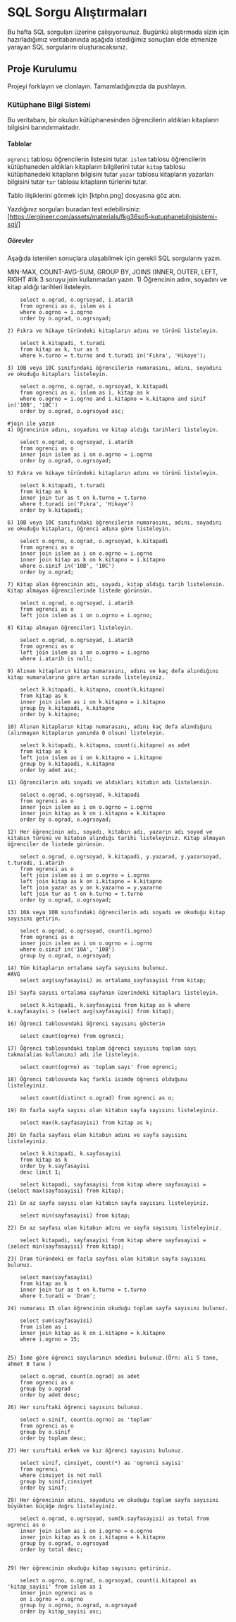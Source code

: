# SQL Sorgu Alıştırmaları

Bu hafta SQL sorguları üzerine çalışıyorsunuz. Bugünkü alıştırmada sizin için hazırladığımız veritabanında aşağıda istediğimiz sonuçları elde etmenize yarayan SQL sorgularını oluşturacaksınız.

## Proje Kurulumu
Projeyi forklayın ve clonlayın. Tamamladığınızda da pushlayın.

### Kütüphane Bilgi Sistemi

Bu veritabanı, bir okulun kütüphanesinden öğrencilerin aldıkları kitapların bilgisini barındırmaktadır.

#### Tablolar 
`ogrenci` tablosu öğrencilerin listesini tutar.
`islem` tablosu öğrencilerin kütüphaneden aldıkları kitapların bilgilerini tutar
`kitap` tablosu kütüphanedeki kitapların bilgisini tutar
`yazar` tablosu kitapların yazarları bilgisini tutar
`tur` tablosu kitapların türlerini tutar.

Tablo ilişiklerini görmek için [ktphn.png] dosyasına göz atın.

Yazdığınız sorguları buradan test edebilirsiniz: [https://ergineer.com/assets/materials/fkg36so5-kutuphanebilgisistemi-sql/]


##### Görevler
Aşağıda istenilen sonuçlara ulaşabilmek için gerekli SQL sorgularını yazın. 


MIN-MAX, COUNT-AVG-SUM, GROUP BY, JOINS (INNER, OUTER, LEFT, RIGHT
	#ilk 3 soruyu join kullanmadan yazın.
	1) Öğrencinin adını, soyadını ve kitap aldığı tarihleri listeleyin.
	
		select o.ograd, o.ogrsoyad, i.atarih 
		from ogrenci as o, islem as i 
		where o.ogrno = i.ogrno
		order by o.ograd, o.ogrsoyad;
	
	2) Fıkra ve hikaye türündeki kitapların adını ve türünü listeleyin.
	
		select k.kitapadi, t.turadi 
		from kitap as k, tur as t 
		where k.turno = t.turno and t.turadi in('Fıkra', 'Hikaye');
	
	3) 10B veya 10C sınıfındaki öğrencilerin numarasını, adını, soyadını ve okuduğu kitapları listeleyin.
		
		select o.ogrno, o.ograd, o.ogrsoyad, k.kitapadi 
		from ogrenci as o, islem as i, kitap as k 
		where o.ogrno = i.ogrno and i.kitapno = k.kitapno and sinif in('10B', '10C') 
		order by o.ograd, o.ogrsoyad asc;
	
	#join ile yazın
	4) Öğrencinin adını, soyadını ve kitap aldığı tarihleri listeleyin.
	
		select o.ograd, o.ogrsoyad, i.atarih 
		from ogrenci as o
		inner join islem as i on o.ogrno = i.ogrno
		order by o.ograd, o.ogrsoyad;

	5) Fıkra ve hikaye türündeki kitapların adını ve türünü listeleyin.
		
		select k.kitapadi, t.turadi 
		from kitap as k
		inner join tur as t on k.turno = t.turno
		where t.turadi in('Fıkra', 'Hikaye')
		order by k.kitapadi;
	
	6) 10B veya 10C sınıfındaki öğrencilerin numarasını, adını, soyadını ve okuduğu kitapları, öğrenci adına göre listeleyin.
		
		select o.ogrno, o.ograd, o.ogrsoyad, k.kitapadi 
		from ogrenci as o
		inner join islem as i on o.ogrno = i.ogrno 
		inner join kitap as k on k.kitapno = i.kitapno
		where o.sinif in('10B', '10C')
		order by o.ograd;
	
	7) Kitap alan öğrencinin adı, soyadı, kitap aldığı tarih listelensin. Kitap almayan öğrencilerinde listede görünsün.
		
		select o.ograd, o.ogrsoyad, i.atarih 
		from ogrenci as o
		left join islem as i on o.ogrno = i.ogrno;

	8) Kitap almayan öğrencileri listeleyin.
		
		select o.ograd, o.ogrsoyad, i.atarih 
		from ogrenci as o
		left join islem as i on o.ogrno = i.ogrno
		where i.atarih is null;
		
	9) Alınan kitapların kitap numarasını, adını ve kaç defa alındığını kitap numaralarına göre artan sırada listeleyiniz.
		
		select k.kitapadi, k.kitapno, count(k.kitapno) 
		from kitap as k
		inner join islem as i on k.kitapno = i.kitapno
		group by k.kitapadi, k.kitapno
		order by k.kitapno;

	10) Alınan kitapların kitap numarasını, adını kaç defa alındığını (alınmayan kitapların yanında 0 olsun) listeleyin.
	
		select k.kitapadi, k.kitapno, count(i.kitapno) as adet 
		from kitap as k
		left join islem as i on k.kitapno = i.kitapno
		group by k.kitapadi, k.kitapno
		order by adet asc;

	11) Öğrencilerin adı soyadı ve aldıkları kitabın adı listelensin.
		
		select o.ograd, o.ogrsoyad, k.kitapadi 
		from ogrenci as o
		inner join islem as i on o.ogrno = i.ogrno
		inner join kitap as k on i.kitapno = k.kitapno
		order by o.ograd, o.ogrsoyad;
	
	12) Her öğrencinin adı, soyadı, kitabın adı, yazarın adı soyad ve kitabın türünü ve kitabın alındığı tarihi listeleyiniz. Kitap almayan öğrenciler de listede görünsün.
		
		select o.ograd, o.ogrsoyad, k.kitapadi, y.yazarad, y.yazarsoyad, t.turadi, i.atarih 
		from ogrenci as o
		left join islem as i on o.ogrno = i.ogrno
		left join kitap as k on i.kitapno = k.kitapno
		left join yazar as y on k.yazarno = y.yazarno
		left join tur as t on k.turno = t.turno
		order by o.ograd, o.ogrsoyad;

	13) 10A veya 10B sınıfındaki öğrencilerin adı soyadı ve okuduğu kitap sayısını getirin.
		
		select o.ograd, o.ogrsoyad, count(i.ogrno) 
		from ogrenci as o
		inner join islem as i on o.ogrno = i.ogrno
		where o.sinif in('10A', '10B')
		group by o.ograd, o.ogrsoyad;

	14) Tüm kitapların ortalama sayfa sayısını bulunuz.
	#AVG
		select avg(sayfasayisi) as ortalama_sayfasayisi from kitap;
	
	15) Sayfa sayısı ortalama sayfanın üzerindeki kitapları listeleyin.
		
		select k.kitapadi, k.sayfasayisi from kitap as k where k.sayfasayisi > (select avg(sayfasayisi) from kitap);
	
	16) Öğrenci tablosundaki öğrenci sayısını gösterin
	
		select count(ogrno) from ogrenci;
	
	17) Öğrenci tablosundaki toplam öğrenci sayısını toplam sayı takma(alias kullanımı) adı ile listeleyin.
	
		select count(ogrno) as 'toplam sayı' from ogrenci;
	
	18) Öğrenci tablosunda kaç farklı isimde öğrenci olduğunu listeleyiniz.
		
		select count(distinct o.ograd) from ogrenci as o;
	
	19) En fazla sayfa sayısı olan kitabın sayfa sayısını listeleyiniz.
		
		select max(k.sayfasayisi) from kitap as k;
	
	20) En fazla sayfası olan kitabın adını ve sayfa sayısını listeleyiniz.
		
		select k.kitapadi, k.sayfasayisi 
		from kitap as k
		order by k.sayfasayisi
		desc limit 1;

		select kitapadi, sayfasayisi from kitap where sayfasayisi = (select max(sayfasayisi) from kitap);
	
	21) En az sayfa sayısı olan kitabın sayfa sayısını listeleyiniz.
	
		select min(sayfasayisi) from kitap;

	22) En az sayfası olan kitabın adını ve sayfa sayısını listeleyiniz.
		
		select kitapadi, sayfasayisi from kitap where sayfasayisi = (select min(sayfasayisi) from kitap);
	
	23) Dram türündeki en fazla sayfası olan kitabın sayfa sayısını bulunuz.
	
		select max(sayfasayisi) 
		from kitap as k
		inner join tur as t on k.turno = t.turno
		where t.turadi = 'Dram';

	24) numarası 15 olan öğrencinin okuduğu toplam sayfa sayısını bulunuz.
	
		select sum(sayfasayisi) 
		from islem as i
		inner join kitap as k on i.kitapno = k.kitapno
		where i.ogrno = 15;
		
	
	25) İsme göre öğrenci sayılarının adedini bulunuz.(Örn: ali 5 tane, ahmet 8 tane )

		select o.ograd, count(o.ograd) as adet 
		from ogrenci as o
		group by o.ograd
		order by adet desc;

	26) Her sınıftaki öğrenci sayısını bulunuz.
		
		select o.sinif, count(o.ogrno) as 'toplam' 
		from ogrenci as o	
		group by o.sinif
		order by toplam desc;

	27) Her sınıftaki erkek ve kız öğrenci sayısını bulunuz.
	
		select sinif, cinsiyet, count(*) as 'ogrenci sayisi' 
		from ogrenci
		where cinsiyet is not null
		group by sinif,cinsiyet
		order by sinif;
	
	28) Her öğrencinin adını, soyadını ve okuduğu toplam sayfa sayısını büyükten küçüğe doğru listeleyiniz.
		
		select o.ograd, o.ogrsoyad, sum(k.sayfasayisi) as total from ogrenci as o
		inner join islem as i on i.ogrno = o.ogrno
		inner join kitap as k on i.kitapno = k.kitapno
		group by o.ograd, o.ogrsoyad
		order by total desc;
		
		
	29) Her öğrencinin okuduğu kitap sayısını getiriniz.
		
		select o.ogrno, o.ograd, o.ogrsoyad, count(i.kitapno) as 'kitap_sayisi' from islem as i
		inner join ogrenci as o
		on i.ogrno = o.ogrno
		group by o.ogrno, o.ograd, o.ogrsoyad
		order by kitap_sayisi asc;

